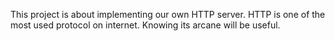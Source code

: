 This project is about implementing our own HTTP server. HTTP is one of the most used protocol on internet. Knowing its arcane will be useful.
